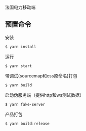 法国电力移动端

## 预置命令

安装
```shell
$ yarn install
```

运行
```shell
$ yarn start
```

带调试(sourcemap和css原命名)打包
```shell
$ yarn build
```

启动伪服务端（提供http和ws测试数据）
```shell
$ yarn fake-server
```

产品打包
```shell
$ yarn build:release
```
